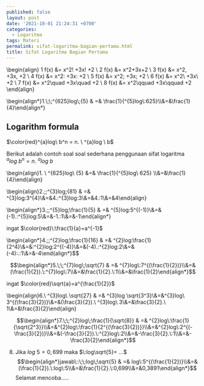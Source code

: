 ```yaml
---
published: false
layout: post
date: '2021-10-01 21:24:31 +0700'
categories:
  - Logaritma
tags: Materi
permalink: sifat-logaritma-bagian-pertama.html
title: Sifat Logaritma Bagian Pertama
---
```


\begin{align}
1 f(x) &= x^2\! +3x\! +2 \\
2 f(x) &= x^2+3x+2 \\
3 f(x) &= x^2\, +3x\, +2 \\
4 f(x) &= x^2\: +3x\: +2 \\
5 f(x) &= x^2\; +3x\; +2 \\
6 f(x) &= x^2\ +3x\ +2 \\
7 f(x) &= x^2\quad +3x\quad +2 \\
8 f(x) &= x^2\qquad +3x\qquad +2
\end{align}


\\begin{align\*}1.\\;\\;^{625}log\\;{5} & =& \\frac{1}{^{5}log\\:625}\\\\&=&\\frac{1}{4}\\end{align\*}

## Logarithm formula



$\color{red}^{a}log\ b^n = n. \ ^{a}log \ b$




Berikut adalah contoh soal soal sederhana penggunaan sifat logaritma $^{a}log\ b^ n = n. \ ^{a}log \ b$


\\begin{align}1. \\ ^{625}log\\ {5} &=& \\frac{1}{^{5}log\\ 625} \\\\&=&\\frac{1}{4}\\end{align}



\begin{align}2.\;\;^{3}log\;{81} & =& ^{3}log\:3^{4}\\&=&4.\:^{3}log\:3\\&=&4.\:1\\&=&4\end{align}

\begin{align*}3.\;\;^{5}log\;\frac{1}{5} & =& ^{5}log\:5^{(-1)}\\&=&(-1).\:^{5}log\:5\\&=&-1.\:1\\&=&-1\end{align*}



ingat $\color{red}\:\frac{1}{a}=a^{-1}$


\begin{align*}4.\;\;^{2}log\;\frac{1}{16} & =& ^{2}log\:\frac{1}{2^4}\\&=&\:^{2}log\:2^{(-4)}\\&=&(-4).\:^{2}log\:2\\&=&(-4)\:.\:1\\&=&-4\end{align*}$$

$$\begin{align*}5.\;\;^{7}log\;\sqrt{7} & =& ^{7}log\:7^{(\frac{1}{2})}\\&=&(\frac{1}{2}).\:^{7}log\:7\\&=&\frac{1}{2}.\:1\\&=&\frac{1}{2}\end{align*}$$

ingat
$\color{red}\sqrt{a}=a^{\frac{1}{2}}$

\begin{align}6.\ ^{3}log\ \sqrt{27} & =& ^{3}log \sqrt{3^3}\\&=&^{3}log\ 3^{(\frac{3}{2})}\\&=&(\frac{3}{2}).\ ^{3}log\ 3\\&=&\frac{3}{2}.\ 1\\&=&\frac{3}{2}\end{align}

$$\begin{align*}7.\;\;^{2}log\;\frac{1}{\sqrt{8}} & =& ^{2}log\:\frac{1}{\sqrt{2^3}}\\&=&^{2}log\:\frac{1}{2^{(\frac{3}{2})}}\\&=&^{2}log\:2^{(-\frac{3}{2})}\\&=&(-\frac{3}{2}).\:^{2}log\:2\\&=&-\frac{3}{2}.\:1\\&=&-\frac{3}{2}\end{align*}$$

8. Jika $log\:5=0,699$ maka $\:log\sqrt{5}= ...$ 
$$\begin{align*}jawab\::\;\;log\;\sqrt{5} & =& log\:5^{(\frac{1}{2})}\\&=&(\frac{1}{2}).\:log\:5\\&=&\frac{1}{2}.\:0,699\\&=&0,3891\end{align*}$$
Selamat mencoba.....
